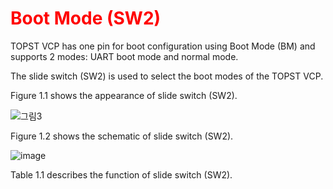 <h1 style="color:red">
  Boot Mode (SW2)
</h1>


TOPST VCP has one pin for boot configuration using Boot Mode (BM) and supports 2 modes:
UART boot mode and normal mode.

The slide switch (SW2) is used to select the boot modes of the TOPST VCP.

Figure 1.1 shows the appearance of slide switch (SW2).

![그림3](https://github.com/Topst-Dev/Documentation/assets/161264431/d0ea65a4-edd7-424a-ab9e-ce70bdabc6af)

Figure 1.2 shows the schematic of slide switch (SW2).

![image](https://github.com/Topst-Dev/Documentation/assets/161264431/b76f8e31-4009-43d3-87d6-08354be1565c)

Table 1.1 describes the function of slide switch (SW2).

